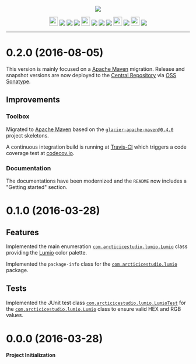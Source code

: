 <p align="center"><img src="https://cdn.rawgit.com/arcticicestudio/lumio-java/develop/src/main/assets/lumio-java-banner.svg"/></p>

<p align="center"><img src="https://assets-cdn.github.com/favicon.ico" width=24 height=24/> <a href="https://github.com/arcticicestudio/lumio-java/releases/latest"><img src="https://img.shields.io/github/release/arcticicestudio/lumio-java.svg"/></a> <a href="https://github.com/arcticicestudio/lumio-java/releases/latest"><img src="https://img.shields.io/badge/pre--release---_-blue.svg"/></a> <a href="https://github.com/arcticicestudio/lumio/releases/tag/v2.0.0"><img src="https://img.shields.io/badge/Lumio-2.0.0-blue.svg"/></a> <img src="http://central.sonatype.org/favicon.ico" width=24 height=24/> <a href="http://search.maven.org/#search%7Cgav%7C1%7Cg%3A%22com.arcticicestudio%22%20AND%20a%3A%22lumio-java%22"><img src="https://img.shields.io/maven-central/v/com.arcticicestudio/lumio-java.svg"/></a> <img src="https://oss.sonatype.org/favicon.ico"/> <a href="https://oss.sonatype.org/content/repositories/snapshots/com/arcticicestudio/lumio-java"><img src="https://img.shields.io/badge/snapshot-0.3.0--SNAPSHOT-blue.svg"/></a> <img src="https://bintray.com/favicon.ico" width=24 height=24/> <a href='https://bintray.com/arcticicestudio/Lumio/lumio-java/_latestVersion'><img src='https://api.bintray.com/packages/arcticicestudio/Lumio/lumio-java/images/download.svg'></a> <img src="https://oss.jfrog.org/webapp/images/favicon.40285.ico" width=24 height=24/> <a href="https://oss.jfrog.org/webapp/#/artifacts/browse/tree/General/oss-snapshot-local/com/arcticicestudio/lumio-java"><img src="https://img.shields.io/badge/artifactory-0.3.0--SNAPSHOT-green.svg"/></a></p>

---

# 0.2.0 (2016-08-05)
This version is mainly focused on a [Apache Maven](https://maven.apache.org) migration.
Release and snapshot versions are now deployed to the [Central Repository](https://search.maven.org) via [OSS Sonatype](https://oss.sonatype.org).

## Improvements
### Toolbox
Migrated to [Apache Maven](https://maven.apache.org) based on the [`glacier-apache-maven@0.4.0`](https://github.com/arcticicestudio/glacier-apache-maven) project skeletons.  

A continuous integration build is running at [Travis-CI](https://travis-ci.org/arcticicestudio/lumio-java) which triggers a code coverage test at [codecov.io](https://travis-ci.org/arcticicestudio/lumio-java).

### Documentation
The documentations have been modernized and the `README` now includes a "Getting started" section.

# 0.1.0 (2016-03-28)
## Features
Implemented the main enumeration [`com.arcticicestudio.lumio.Lumio`](https://github.com/arcticicestudio/lumio-java/blob/master/src/main/java/com/arcticicestudio/lumio/Lumio.java) class providing the [Lumio](https://github.com/arcticicestudio/lumio) color palette.

Implemented the `package-info` class for the [`com.arcticicestudio.lumio`](https://github.com/arcticicestudio/lumio-java/blob/master/src/main/java/com/arcticicestudio/lumio) package.

## Tests
Implemented the JUnit test class [`com.arcticicestudio.lumio.LumioTest`](https://github.com/arcticicestudio/lumio-java/blob/master/src/test/java/com/arcticicestudio/lumio/LumioTest.java) for the [`com.arcticicestudio.lumio.Lumio`](https://github.com/arcticicestudio/lumio-java/blob/master/src/main/java/com/arcticicestudio/lumio/Lumio.java) class to ensure valid HEX and RGB values.

# 0.0.0 (2016-03-28)
**Project Initialization**
